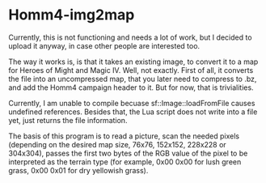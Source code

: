 # Homm4-img2map
Currently, this is not functioning and needs a lot of work, but I decided to upload it anyway, in case other people are interested too.

The way it works is, is that it takes an existing image, to convert it to a map for Heroes of Might and Magic IV. Well, not exactly. First of all, it converts the file into an uncompressed map, that you later need to compress to .bz, and add the Homm4 campaign header to it. But for now, that is trivialities.

Currently, I am unable to compile becuase sf::Image::loadFromFile causes undefined references. Besides that, the Lua script does not write into a file yet, just returns the file information.

The basis of this program is to read a picture, scan the needed pixels (depending on the desired map size, 76x76, 152x152, 228x228 or 304x304), passes the first two bytes of the RGB value of the pixel to be interpreted as the terrain type (for example, 0x00 0x00 for lush green grass, 0x00 0x01 for dry yellowish grass).
